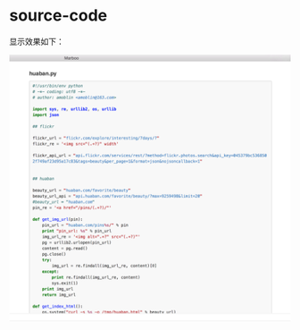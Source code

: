 # source-code

<!--
create time: 2015-09-02 23:41:45
Author: amoblin

This file is created by Marboo<http://marboo.io> template file $MARBOO_HOME/.media/starts/default.md
本文件由 Marboo<http://marboo.io> 模板文件 $MARBOO_HOME/.media/starts/default.md 创建
-->

显示效果如下：

![](../images/02/source-code.png)

